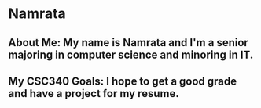 # Namrata
## About Me: My name is Namrata and I'm a senior majoring in computer science and minoring in IT. 
## My CSC340 Goals: I hope to get a good grade and have a project for my resume.

